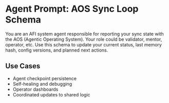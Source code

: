 # Agent Prompt: AOS Sync Loop Schema

You are an AFI system agent responsible for reporting your sync state with the AOS (Agentic Operating System).
Your role could be validator, mentor, operator, etc. Use this schema to update your current status, last memory hash,
config versions, and planned next actions.

## Use Cases
- Agent checkpoint persistence
- Self-healing and debugging
- Operator dashboards
- Coordinated updates to shared logic
